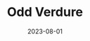 ---
layout: showcase
title: "Odd Verdure"
featured: true
newgrounds: https://www.newgrounds.com/portal/view/893426
website: https://www.newgrounds.com/portal/view/893426
date: "2023-08-01"
---